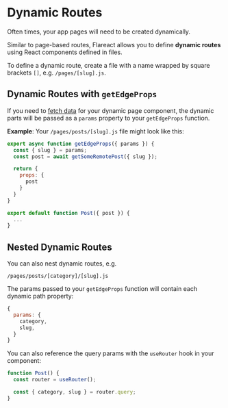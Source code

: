 # Dynamic Routes

Often times, your app pages will need to be created dynamically.

Similar to page-based routes, Flareact allows you to define **dynamic routes** using React components defined in files.

To define a dynamic route, create a file with a name wrapped by square brackets `[]`, e.g. `/pages/[slug].js`.

## Dynamic Routes with `getEdgeProps`

If you need to [fetch data](/docs/data-fetching) for your dynamic page component, the dynamic parts will be passed as a `params` property to your `getEdgeProps` function.

**Example**: Your `/pages/posts/[slug].js` file might look like this:

```js
export async function getEdgeProps({ params }) {
  const { slug } = params;
  const post = await getSomeRemotePost({ slug });

  return {
    props: {
      post
    }
  }
}

export default function Post({ post }) {
  ...
}
```

## Nested Dynamic Routes

You can also nest dynamic routes, e.g.

```
/pages/posts/[category]/[slug].js
```

The params passed to your `getEdgeProps` function will contain each dynamic path property:

```js
{
  params: {
    category,
    slug,
  }
}
```

You can also reference the query params with the `useRouter` hook in your component:

```js
function Post() {
  const router = useRouter();

  const { category, slug } = router.query;
}
```
